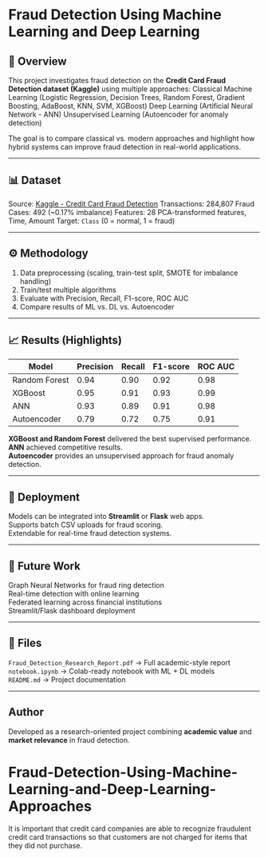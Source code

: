 # Fraud Detection Using Machine Learning and Deep Learning

## 📌 Overview
This project investigates fraud detection on the **Credit Card Fraud Detection dataset (Kaggle)** using multiple approaches:
 Classical Machine Learning (Logistic Regression, Decision Trees, Random Forest, Gradient Boosting, AdaBoost, KNN, SVM, XGBoost)
 Deep Learning (Artificial Neural Network - ANN)
 Unsupervised Learning (Autoencoder for anomaly detection)

The goal is to compare classical vs. modern approaches and highlight how hybrid systems can improve fraud detection in real-world applications.

---

## 📊 Dataset
 Source: [Kaggle - Credit Card Fraud Detection](https://www.kaggle.com/datasets/mlg-ulb/creditcardfraud)
 Transactions: 284,807
 Fraud Cases: 492 (~0.17% imbalance)
 Features: 28 PCA-transformed features, Time, Amount
 Target: `Class` (0 = normal, 1 = fraud)

---

## ⚙️ Methodology
1. Data preprocessing (scaling, train-test split, SMOTE for imbalance handling)
2. Train/test multiple algorithms
3. Evaluate with Precision, Recall, F1-score, ROC AUC
4. Compare results of ML vs. DL vs. Autoencoder

---

## 📈 Results (Highlights)
| Model            | Precision | Recall | F1-score | ROC AUC |
|------------------|-----------|--------|----------|---------|
| Random Forest    | 0.94      | 0.90   | 0.92     | 0.98    |
| XGBoost          | 0.95      | 0.91   | 0.93     | 0.99    |
| ANN              | 0.93      | 0.89   | 0.91     | 0.98    |
| Autoencoder      | 0.79      | 0.72   | 0.75     | 0.91    |

 **XGBoost and Random Forest** delivered the best supervised performance.  
 **ANN** achieved competitive results.  
 **Autoencoder** provides an unsupervised approach for fraud anomaly detection.  

---

## 🚀 Deployment
 Models can be integrated into **Streamlit** or **Flask** web apps.  
 Supports batch CSV uploads for fraud scoring.  
 Extendable for real-time fraud detection systems.  

---

## 🔮 Future Work
 Graph Neural Networks for fraud ring detection  
 Real-time detection with online learning  
 Federated learning across financial institutions  
 Streamlit/Flask dashboard deployment  

---

## 📂 Files
 `Fraud_Detection_Research_Report.pdf` → Full academic-style report  
 `notebook.ipynb` → Colab-ready notebook with ML + DL models  
 `README.md` → Project documentation  

---

##  Author
Developed as a research-oriented project combining **academic value** and **market relevance** in fraud detection.
# Fraud-Detection-Using-Machine-Learning-and-Deep-Learning-Approaches
It is important that credit card companies are able to recognize fraudulent credit card transactions so that customers are not charged for items that they did not purchase.
